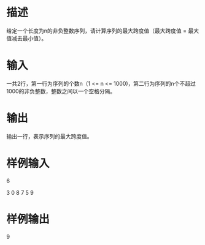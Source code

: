 # 描述
给定一个长度为n的非负整数序列，请计算序列的最大跨度值（最大跨度值 = 最大值减去最小值）。

# 输入
一共2行，第一行为序列的个数n（1 <= n <= 1000)，第二行为序列的n个不超过1000的非负整数，整数之间以一个空格分隔。
# 输出
输出一行，表示序列的最大跨度值。
# 样例输入
6

3 0 8 7 5 9
# 样例输出
9
